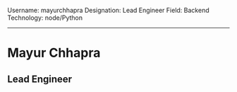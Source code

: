 Username: mayurchhapra
Designation: Lead Engineer
Field: Backend
Technology: node/Python

-----------------------
# Mayur Chhapra

##  Lead Engineer
